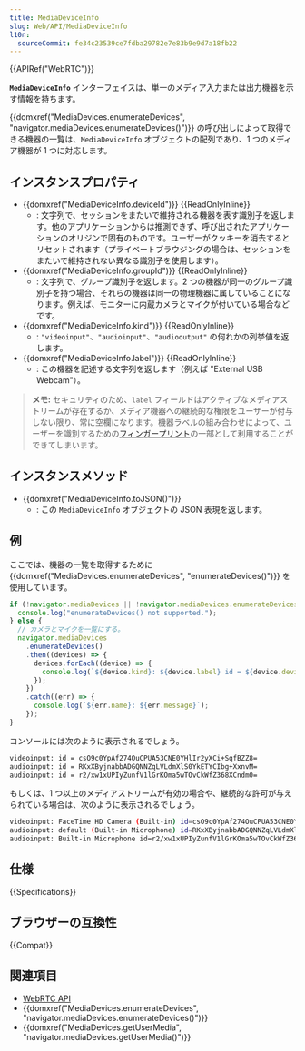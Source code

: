 ```yaml
---
title: MediaDeviceInfo
slug: Web/API/MediaDeviceInfo
l10n:
  sourceCommit: fe34c23539ce7fdba29782e7e83b9e9d7a18fb22
---
```


{{APIRef("WebRTC")}}

**`MediaDeviceInfo`** インターフェイスは、単一のメディア入力または出力機器を示す情報を持ちます。

{{domxref("MediaDevices.enumerateDevices", "navigator.mediaDevices.enumerateDevices()")}} の呼び出しによって取得できる機器の一覧は、`MediaDeviceInfo` オブジェクトの配列であり、1 つのメディア機器が 1 つに対応します。

## インスタンスプロパティ

- {{domxref("MediaDeviceInfo.deviceId")}} {{ReadOnlyInline}}
  - : 文字列で、セッションをまたいで維持される機器を表す識別子を返します。他のアプリケーションからは推測できず、呼び出されたアプリケーションのオリジンで固有のものです。ユーザーがクッキーを消去するとリセットされます（プライベートブラウジングの場合は、セッションをまたいで維持されない異なる識別子を使用します）。
- {{domxref("MediaDeviceInfo.groupId")}} {{ReadOnlyInline}}
  - : 文字列で、グループ識別子を返します。2 つの機器が同一のグループ識別子を持つ場合、それらの機器は同一の物理機器に属していることになります。例えば、モニターに内蔵カメラとマイクが付いている場合などです。
- {{domxref("MediaDeviceInfo.kind")}} {{ReadOnlyInline}}
  - : `"videoinput"`、`"audioinput"`、`"audiooutput"` の何れかの列挙値を返します。
- {{domxref("MediaDeviceInfo.label")}} {{ReadOnlyInline}}
  - : この機器を記述する文字列を返します（例えば "External USB Webcam"）。

> **メモ:** セキュリティのため、`label` フィールドはアクティブなメディアストリームが存在するか、メディア機器への継続的な権限をユーザーが付与しない限り、常に空欄になります。機器ラベルの組み合わせによって、ユーザーを識別するための[フィンガープリント](/ja/docs/Glossary/Fingerprinting)の一部として利用することができてしまいます。

## インスタンスメソッド

- {{domxref("MediaDeviceInfo.toJSON()")}}
  - : この `MediaDeviceInfo` オブジェクトの JSON 表現を返します。

## 例

ここでは、機器の一覧を取得するために {{domxref("MediaDevices.enumerateDevices", "enumerateDevices()")}} を使用しています。

```js
if (!navigator.mediaDevices || !navigator.mediaDevices.enumerateDevices) {
  console.log("enumerateDevices() not supported.");
} else {
  // カメラとマイクを一覧にする。
  navigator.mediaDevices
    .enumerateDevices()
    .then((devices) => {
      devices.forEach((device) => {
        console.log(`${device.kind}: ${device.label} id = ${device.deviceId}`);
      });
    })
    .catch((err) => {
      console.log(`${err.name}: ${err.message}`);
    });
}
```

コンソールには次のように表示されるでしょう。

```bash
videoinput: id = csO9c0YpAf274OuCPUA53CNE0YHlIr2yXCi+SqfBZZ8=
audioinput: id = RKxXByjnabbADGQNNZqLVLdmXlS0YkETYCIbg+XxnvM=
audioinput: id = r2/xw1xUPIyZunfV1lGrKOma5wTOvCkWfZ368XCndm0=
```

もしくは、1 つ以上のメディアストリームが有効の場合や、継続的な許可が与えられている場合は、次のように表示されるでしょう。

```bash
videoinput: FaceTime HD Camera (Built-in) id=csO9c0YpAf274OuCPUA53CNE0YHlIr2yXCi+SqfBZZ8=
audioinput: default (Built-in Microphone) id=RKxXByjnabbADGQNNZqLVLdmXlS0YkETYCIbg+XxnvM=
audioinput: Built-in Microphone id=r2/xw1xUPIyZunfV1lGrKOma5wTOvCkWfZ368XCndm0=
```

## 仕様

{{Specifications}}

## ブラウザーの互換性

{{Compat}}

## 関連項目

- [WebRTC API](/ja/docs/Web/API/WebRTC_API)
- {{domxref("MediaDevices.enumerateDevices", "navigator.mediaDevices.enumerateDevices()")}}
- {{domxref("MediaDevices.getUserMedia", "navigator.mediaDevices.getUserMedia()")}}
